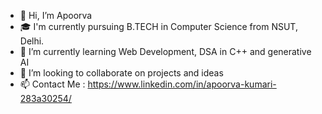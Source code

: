 - 👋 Hi, I’m Apoorva
- 🎓  I'm currently pursuing B.TECH in Computer Science from NSUT, Delhi.
- 🌱 I’m currently learning Web Development, DSA in C++ and generative AI
- 💞️ I’m looking to collaborate on projects and ideas
- 📫  Contact Me : https://www.linkedin.com/in/apoorva-kumari-283a30254/

<!---
apoorva915/apoorva915 is a ✨ special ✨ repository because its `README.md` (this file) appears on your GitHub profile.
You can click the Preview link to take a look at your changes.
--->
